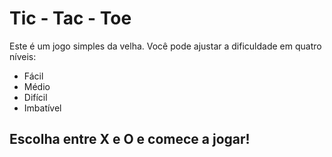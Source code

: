 # Tic - Tac - Toe
Este é um jogo simples da velha. Você pode ajustar a dificuldade em quatro níveis:
* Fácil
* Médio
* Difícil
* Imbatível
## Escolha entre X e O e comece a jogar!
